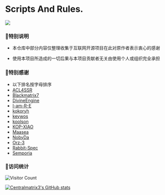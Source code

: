 # Scripts And Rules.
![](https://raw.githubusercontent.com/Centralmatrix3/Scripts-Rules/Master/Matrix-icon/Matrix/D-001.JPG)

### 🧸特别说明
 - 本仓库中部分内容仅整理收集于互联网开源项目在此对原作者表示衷心的感谢

- 使用本项目所造成的一切后果与本项目贡献者无关由使用个人或组织完全承担

### 🧸特别感谢
- 以下排名按字母排序
- [ACL4SSR](https://github.com/ACL4SSR)
- [Blackmatrix7](https://github.com/blackmatrix7)
- [DivineEngine](https://github.com/DivineEngine)
- [I-am-R-E](https://github.com/I-am-R-E)
- [kokoryh](https://github.com/kokoryh)
- [keywos](https://github.com/keywos)
- [koolson](https://github.com/Koolson)
- [KOP-XIAO](https://github.com/KOP-XIAO)
- [Maasea](https://github.com/Maasea)
- [NobyDa](https://github.com/NobyDa)
- [Orz-3](https://github.com/Orz-3)
- [Rabbit-Spec](https://github.com/Rabbit-Spec)
- [Semporia](https://github.com/Semporia)

### 🧸访问统计
![Visitor Count](https://profile-counter.glitch.me/Centralmatrix3/count.svg)

[![Centralmatrix3's GitHub stats](https://github-readme-stats.vercel.app/api?username=Centralmatrix3&show_icons=true&count_private=true&theme=vue)](https://github.com/Centralmatrix3)
